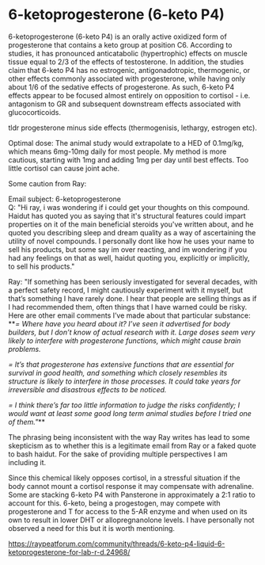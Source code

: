 # 6-ketoprogesterone (6-keto P4)
6-ketoprogesterone (6-keto P4) is an orally active oxidized form of progesterone that contains a keto group at position C6. According to studies, it has pronounced anticatabolic (hypertrophic) effects on muscle tissue equal to 2/3 of the effects of testosterone. In addition, the studies claim that 6-keto P4 has no estrogenic, antigonadotropic, thermogenic, or other effects commonly associated with progesterone, while having only about 1/6 of the sedative effects of progesterone. As such, 6-keto P4 effects appear to be focused almost entirely on opposition to cortisol - i.e. antagonism to GR and subsequent downstream effects associated with glucocorticoids.

tldr progesterone minus side effects (thermogenisis, lethargy, estrogen etc).

Optimal dose: The animal study would extrapolate to a HED of 0.1mg/kg, which means 6mg-10mg daily for most people. My method is more cautious, starting with 1mg and adding 1mg per day until best effects. Too little cortisol can cause joint ache.

Some caution from Ray:

Email subject: 6-ketoprogesterone  
Q: "Hi ray, i was wondering if i could get your thoughts on this compound. Haidut has quoted you as saying that it's structural features could impart properties on it of the main beneficial steroids you've written about, and he quoted you describing sleep and dream quality as a way of ascertaining the utility of novel compounds. I personally dont like how he uses your name to sell his products, but some say im over reacting, and im wondering if you had any feelings on that as well, haidut quoting you, explicitly or implicitly, to sell his products."  
  
Ray: "If something has been seriously investigated for several decades, with a perfect safety record, I might cautiously experiment with it myself, but that’s something I have rarely done. I hear that people are selling things as if I had recommended them, often things that I have warned could be risky. Here are other email comments I’ve made about that particular substance:  
**_= Where have you heard about it? I’ve seen it advertised for body builders, but I don’t know of actual research with it. Large doses seem very likely to interfere with progesterone functions, which might cause brain problems._  
  
_= It’s that progesterone has extensive functions that are essential for survival in good health, and something which closely resembles its structure is likely to interfere in those processes. It could take years for irreversible and disastrous effects to be noticed._  
  
_= I think there’s far too little information to judge the risks confidently; I would want at least some good long term animal studies before I tried one of them."_**

The phrasing being inconsistent with the way Ray writes has lead to some skepticism as to whether this is a legitimate email from Ray or a faked quote to bash haidut. For the sake of providing multiple perspectives I am including it.

Since this chemical likely opposes cortisol, in a stressful situation if the body cannot mount a cortisol response it may compensate with adrenaline. Some are stacking 6-keto P4 with Pansterone in approximately a 2:1 ratio to account for this. 6-keto, being a progestogen, may compete with progesterone and T for access to the 5-AR enzyme and when used on its own to result in lower DHT or allopregnanolone levels. I have personally not observed a need for this but it is worth mentioning.

https://raypeatforum.com/community/threads/6-keto-p4-liquid-6-ketoprogesterone-for-lab-r-d.24968/